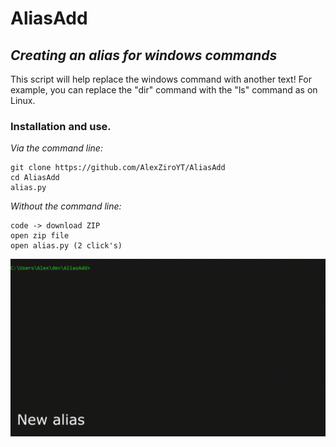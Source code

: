 # AliasAdd
## _Creating an alias for windows commands_
This script will help replace the windows command with another text!
For example, you can replace the "dir" command with the "ls" command as on Linux.
### Installation and use.
_Via the command line:_
```
git clone https://github.com/AlexZiroYT/AliasAdd
cd AliasAdd
alias.py
```
_Without the command line:_
```
code -> download ZIP
open zip file
open alias.py (2 click's)
```

![alt text](https://raw.githubusercontent.com/AlexZiroYT/AliasAdd/master/alias.gif)